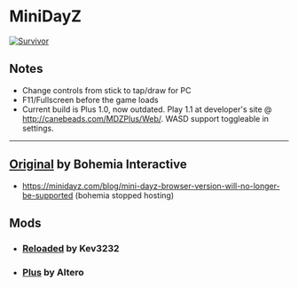 # MiniDayZ

[![Survivor](./survivor.png)](https://nextdev56.github.io/MiniDayZ/)

## Notes
* Change controls from stick to tap/draw for PC
* F11/Fullscreen before the game loads
* Current build is Plus 1.0, now outdated. Play 1.1 at developer's site @ http://canebeads.com/MDZPlus/Web/. WASD support toggleable in settings.

___
## [Original](https://minidayz.com/home) by Bohemia Interactive
  * https://minidayz.com/blog/mini-dayz-browser-version-will-no-longer-be-supported (bohemia stopped hosting)
## Mods
  * ### [Reloaded](https://discord.gg/CSktjeQWtC) by Kev3232
  * ### [Plus](https://canebeads.com/MDZPlus/MDZPlus.html) by Altero
